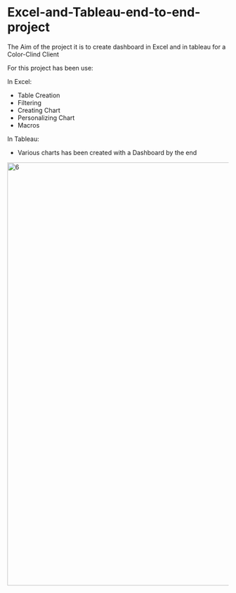 # Excel-and-Tableau-end-to-end-project

The Aim of the project it is to create dashboard in Excel and in tableau for a Color-Clind Client

For this project has been use:

In Excel:
- Table Creation
- Filtering
- Creating Chart
- Personalizing Chart
- Macros

In Tableau:
- Various charts has been created with a Dashboard by the end

<img width="960" alt="6" src="https://user-images.githubusercontent.com/116674419/219309709-61b94544-64a3-47c2-8ad7-2aa93ac7418c.png">
